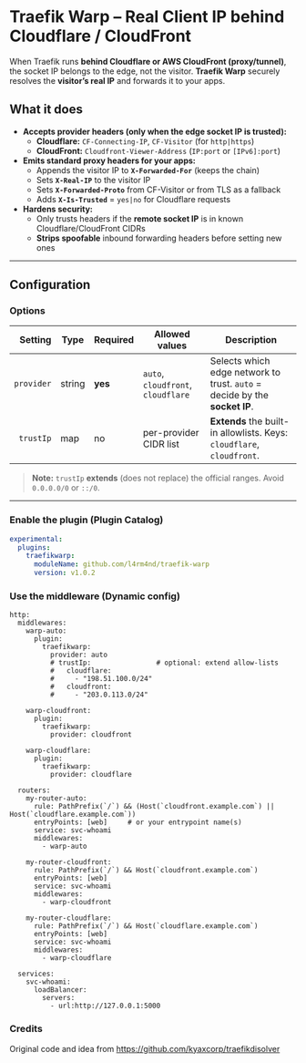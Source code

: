 # Traefik Warp – Real Client IP behind Cloudflare / CloudFront

When Traefik runs **behind Cloudflare or AWS CloudFront (proxy/tunnel)**, the socket IP belongs to the edge, not the visitor. **Traefik Warp** securely resolves the **visitor’s real IP** and forwards it to your apps.

## What it does

- **Accepts provider headers (only when the edge socket IP is trusted):**
  - **Cloudflare:** `CF-Connecting-IP`, `CF-Visitor` (for `http|https`)
  - **CloudFront:** `Cloudfront-Viewer-Address` (`IP:port` or `[IPv6]:port`)
- **Emits standard proxy headers for your apps:**
  - Appends the visitor IP to **`X-Forwarded-For`** (keeps the chain)
  - Sets **`X-Real-IP`** to the visitor IP
  - Sets **`X-Forwarded-Proto`** from CF-Visitor or from TLS as a fallback
  - Adds **`X-Is-Trusted`** = `yes|no` for Cloudflare requests
- **Hardens security:**
  - Only trusts headers if the **remote socket IP** is in known Cloudflare/CloudFront CIDRs
  - **Strips spoofable** inbound forwarding headers before setting new ones

---

## Configuration

### Options

| Setting    | Type   | Required | Allowed values                      | Description                                                                 |
|-----------:|--------|----------|-------------------------------------|-----------------------------------------------------------------------------|
| `provider` | string | **yes**  | `auto`, `cloudfront`, `cloudflare`  | Selects which edge network to trust. `auto` = decide by the **socket IP**. |
| `trustIp`  | map    | no       | per-provider CIDR list              | **Extends** the built-in allowlists. Keys: `cloudflare`, `cloudfront`.     |

> **Note:** `trustIp` **extends** (does not replace) the official ranges. Avoid `0.0.0.0/0` or `::/0`.

---

### Enable the plugin (Plugin Catalog)

```yaml
experimental:
  plugins:
    traefikwarp:
      moduleName: github.com/l4rm4nd/traefik-warp
      version: v1.0.2
````

### Use the middleware (Dynamic config)

````
http:
  middlewares:
    warp-auto:
      plugin:
        traefikwarp:
          provider: auto
          # trustIp:                # optional: extend allow-lists
          #   cloudflare:
          #     - "198.51.100.0/24"
          #   cloudfront:
          #     - "203.0.113.0/24"

    warp-cloudfront:
      plugin:
        traefikwarp:
          provider: cloudfront

    warp-cloudflare:
      plugin:
        traefikwarp:
          provider: cloudflare

  routers:
    my-router-auto:
      rule: PathPrefix(`/`) && (Host(`cloudfront.example.com`) || Host(`cloudflare.example.com`))
      entryPoints: [web]     # or your entrypoint name(s)
      service: svc-whoami
      middlewares:
        - warp-auto

    my-router-cloudfront:
      rule: PathPrefix(`/`) && Host(`cloudfront.example.com`)
      entryPoints: [web]
      service: svc-whoami
      middlewares:
        - warp-cloudfront

    my-router-cloudflare:
      rule: PathPrefix(`/`) && Host(`cloudflare.example.com`)
      entryPoints: [web]
      service: svc-whoami
      middlewares:
        - warp-cloudflare

  services:
    svc-whoami:
      loadBalancer:
        servers:
          - url:http://127.0.0.1:5000
````

### Credits

Original code and idea from https://github.com/kyaxcorp/traefikdisolver

